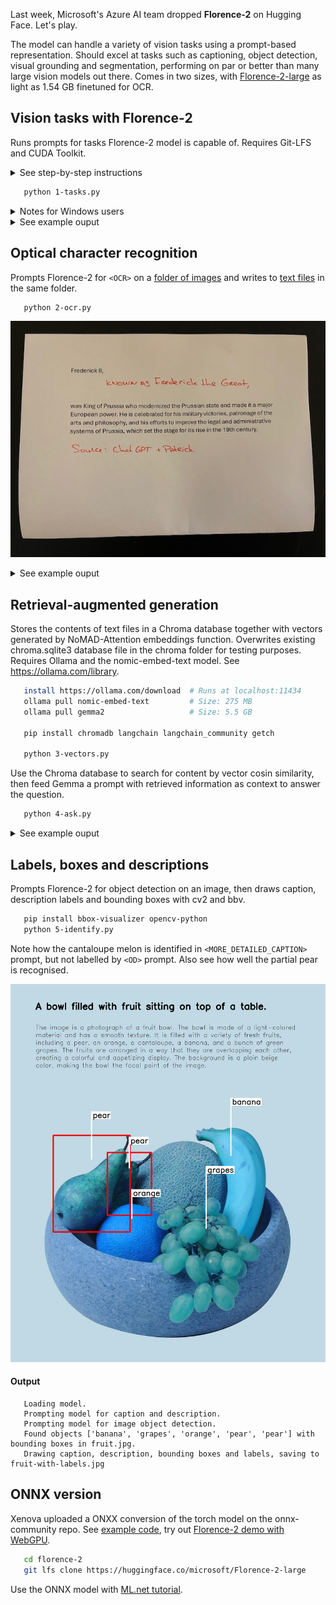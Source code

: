 Last week, Microsoft's Azure AI team dropped **Florence-2** on Hugging Face. Let's play.

The model can handle a variety of vision tasks using a prompt-based representation. Should excel at tasks such as captioning, object detection, visual grounding and segmentation, performing on par or better than many large vision models out there. Comes in two sizes, with [Florence-2-large](https://huggingface.co/microsoft/Florence-2-large) as light as 1.54 GB finetuned for OCR.


## Vision tasks with Florence-2

Runs prompts for tasks Florence-2 model is capable of. Requires Git-LFS and CUDA Toolkit.

<details><summary>See step-by-step instructions</summary>

1. Install CUDA Toolkit (even if you don't use an NVIDIA GPU).
```
   https://developer.nvidia.com/cuda-downloads (2.9 GB)
``` 	
2. Install the following dependencies with pip:
```bash
   sudo pip3 install Image transformers torch transformers datasets einops timm flash_attn
```
3. Clone the Florence-2-large. You'll need Git-LFS (https://git-lfs.github.com) to clone the binary in full.
```bash
   cd florence-2
   git lfs clone https://huggingface.co/microsoft/Florence-2-large
```
4. Run the script.
</details>

```bash
   python 1-tasks.py
```

<details><summary>Notes for Windows users</summary>

Windows users installing FlashAttention-2 (package `flash_attn`) may encounter the following errors. I suggest you save yourself [some disappointment](https://github.com/Dao-AILab/flash-attention/issues/509) and simply run in WSL2. :-)
- CUDA_HOME environment variable is not set. Please set it to your CUDA install root.
- UserWarning: flash_attn was requested, but nvcc was not found. Are you sure your environment has nvcc available?

In Windows, you're used to `python` and `pip`. In most Linux distro, it's `python3` and `pip3`.

</details>

<details><summary>See example ouput</summary>

#### Output
```
Loading model florence-2-large...


Task 1: Caption

{'<CAPTION>': '\nA green car parked in front of a yellow building.\n'}


Task 2: Detailed caption

{'<DETAILED_CAPTION>': '\nThe image shows a blue Volkswagen Beetle parked in front of a yellow building with two brown doors, surrounded by trees and a clear blue sky.\n'}


Task 3: More detailed caption

{'<MORE_DETAILED_CAPTION>': '\nThe image shows a vintage Volkswagen Beetle car parked on a cobblestone street in front of a yellow building with two wooden doors. The car is painted in a bright turquoise color and has a white stripe running along the side. It has two doors on either side of the car, one on top of the other, and a small window on the front. The building appears to be old and dilapidated, with peeling paint and crumbling walls. The sky is blue and there are trees in the background.\n'}


Task 4: Caption to phrase grounding

{'<CAPTION_TO_PHRASE_GROUNDING>': {'bboxes': [[34.880001068115234, 158.63999938964844, 583.3599853515625, 374.6399841308594], [0.3199999928474426, 4.079999923706055, 639.0399780273438, 305.03997802734375]], 'labels': ['A green car', 'a yellow building']}}


Task 5: Object detection

{'<OD>': {'bboxes': [[34.23999786376953, 160.0800018310547, 597.4400024414062, 371.7599792480469], [272.32000732421875, 242.1599884033203, 303.67999267578125, 246.95999145507812], [454.0799865722656, 276.7200012207031, 553.9199829101562, 370.79998779296875], [96.31999969482422, 280.55999755859375, 198.0800018310547, 371.2799987792969]], 'labels': ['car', 'door handle', 'wheel', 'wheel']}}


Task 6: Dense region captioning

{'<DENSE_REGION_CAPTION>': {'bboxes': [[43.5, 1.1355000734329224, 355.5, 722.5565185546875], [370.5, 104.0875015258789, 680.5, 720.2855224609375], [692.5, 104.0875015258789, 998.5, 720.2855224609375]], 'labels': ['Coca-Cola Premium Quality 330ml can', 'Coca Cola can 12 fl oz 355 ml', 'Coca Cola can 12 fl oz 355 ml']}}


Task 7: Region proposal

{'<REGION_PROPOSAL>': {'bboxes': [[43.5, 1.1355000734329224, 355.5, 722.5565185546875], [369.5, 104.0875015258789, 680.5, 720.2855224609375], [691.5, 104.0875015258789, 998.5, 720.2855224609375]], 'labels': ['', '', '']}}


Task 8: OCR

{'<OCR>': '\nI CAN HASCHEEZBURGER?ICANHASCHEEZEURGER.COM\n'}


Task 9: OCR with region

{'<OCR_WITH_REGION>': {'quad_boxes': [[62.653499603271484, 10.54699993133545, 196.96949768066406, 10.54699993133545, 196.96949768066406, 38.80500030517578, 62.653499603271484, 38.80500030517578], [28.528499603271484, 48.755001068115234, 234.09750366210938, 48.755001068115234, 234.09750366210938, 78.6050033569336, 28.528499603271484, 78.6050033569336], [2.5935001373291016, 386.6570129394531, 163.3905029296875, 386.6570129394531, 163.3905029296875, 396.60699462890625, 2.5935001373291016, 396.60699462890625]], 'labels': ['</s>I CAN HAS', 'CHEEZBURGER?', 'ICANHASCHEEZEURGER.COM C']}}

Done.
```
</details>


## Optical character recognition

Prompts Florence-2 for `<OCR>` on a [folder of images](images/monarchs/) and writes to [text files](images/texts/) in the same folder.

```bash
   python 2-ocr.py
```

![Example picture with a mix of printed and handwritten text](images/monarchs/Frederick%20II.png?raw=true)

<details><summary>See example ouput</summary>

#### Output
```
Loading model florence-2-large.
OCR on a folder of images:

images/monarchs/Charlemagne.png: Charlemagne, also known as Charles the Great, was King of the Franks and Lombards before becoming thefirst Holy Roman Emperor in 800. His reign is marked by the Carolinian Renaissance, a revival of art,culture, and learning based on classical models, which laid the foundations for medieval Europeancivilization.
images/monarchs/Charlemagne.txt: saved.

images/monarchs/Frederick II.png: Frederick II,KNOWN AS Frederick the Great,was King of Prussia who modernized the Prussian state and made it a majorEuropean power. He is celebrated for his military victories, patronage of thearts and philosophy, and his efforts to improve the legal and administrativesystems of Prussia, which set the stage for its rise in the 19th century.Source: Chal GPT + Patrick
images/monarchs/Frederick II.txt: saved.

images/monarchs/Henry VIII.png: Henry VIII was the King of England who is perhaps best known for his six marriages and his role in theseparation of the Church of England from the Roman Catholic Church. His reign was marked by significantchanges in religion, government, and society, including the dissolution of the monasteries and theestablishment of the Royal Navy.
images/monarchs/Henry VIII.txt: saved.

images/monarchs/Louis XIV.png: Known as the Sun King, Louis XIVreigned as King of France for 72years, the longest recorded of anymonarch in European history. Hisreign saw the expansion of frenchinfluence through a series of wars,the establishment of absolutemonarchy, and the construction ofthe opulent Palace of Versailles,symbolizing his power and grandeur.
images/monarchs/Louis XIV.txt: saved.

images/monarchs/William IV.png: William's House of Honoree in London, England in 1881. He was in 1882 in 1887. He married his children in 1818. In 1881, he married Princess Princess Princess Anne in 1884. The children in London in 1891 and 1891. He became a child in 1883. The child was born in London and became a princess in 1894. The mother of Queen Elizabeth II. The son of King George III. The Queen of England was born of England. The queen of England, the Queen of Scotland was born with her son of Great Britain.William's house of Honour in London. He succeeded his son of George II.The Queen's son of Britain. The King of England is born in England. He is born with his mother of England in England, and the Queen's mother of Scotland. The Prince of Wales was born to be born in Britain. William's son is born from England. His son of England and his mother is born to England. William was born from Britain.
images/monarchs/William IV.txt: saved.
```

</details>


## Retrieval-augmented generation

Stores the contents of text files in a Chroma database together with vectors generated by NoMAD-Attention embeddings function. Overwrites existing chroma.sqlite3 database file in the chroma folder for testing purposes. Requires Ollama and the nomic-embed-text model. See https://ollama.com/library.

```bash
   install https://ollama.com/download  # Runs at localhost:11434
   ollama pull nomic-embed-text         # Size: 275 MB
   ollama pull gemma2                   # Size: 5.5 GB

   pip install chromadb langchain langchain_community getch

   python 3-vectors.py
```

Use the Chroma database to search for content by vector cosin similarity, then feed Gemma a prompt with retrieved information as context to answer the question.

```bash
   python 4-ask.py
```

<details><summary>See example ouput</summary>

#### Output

```
python 3-vectors.py

   Removing existing chroma database folder.
   Storing documents with BERT (nomic-embed-text) embeddings in ./chroma/ folder.
   Documents stored.
```

File `./chroma/chroma.sqlite3` is created.

```
python 4-ask.py

   Answering questions on documents matching in Chroma database with GEMMA-2.
   Ask a question, press [CTRL+C] or [ENTER] without a question to quit.

   Ask: Can you give me a summary?

   Answer: The provided documents offer biographies of several European monarchs: Louis XIV of France, William IV of the United Kingdom, Henry VIII of England, Frederick II of Prussia, and Charlemagne.  Each document highlights their significant achievements, reign lengths, and lasting impacts on their respective countries and Europe.
```
```
   Ask: Please list them by name and birth year in the order of birth.

   Answer: Here is the list of monarchs by name and birth year, ordered from earliest to latest:

   1. **Charlemagne** (c. 742)
   2. **Louis XIV** (1638)
   3. **Frederick II** (1712)
   4. **William IV** (1765)
   5. **Henry VIII** (1491)
```
```
   Ask: Who established the Royal Navy?

   Answer: The context states that Henry VIII established the Royal Navy.
```
```
   Ask: Can you list well known aliases for monarchs?

   Answer: Here are some well-known aliases for monarchs from the provided text:

   * **Louis XIV:** The Sun King
   * **William IV:** The Sailor King
   * **Frederick II:** Frederick the Great
   * **Henry VIII:**  (While not an alias, he is often referred to as "Henry VIII")
   * **Charlemagne:** Charles the Great


   Let me know if you have any other questions!
```

</details>


## Labels, boxes and descriptions

Prompts Florence-2 for object detection on an image, then draws caption, description labels and bounding boxes with cv2 and bbv.

```bash
   pip install bbox-visualizer opencv-python
   python 5-identify.py
```

Note how the cantaloupe melon is identified in `<MORE_DETAILED_CAPTION>` prompt, but not labelled by `<OD>` prompt. Also see how well the partial pear is recognised.

![Example output image of fruit with caption, description, bounding boxes and labels](images/fruit/fruit-with-labels.jpg?raw=true)

#### Output
```
   Loading model.
   Prompting model for caption and description.
   Prompting model for image object detection.
   Found objects ['banana', 'grapes', 'orange', 'pear', 'pear'] with bounding boxes in fruit.jpg.
   Drawing caption, description, bounding boxes and labels, saving to fruit-with-labels.jpg

```

</details>


## ONNX version

Xenova uploaded a ONXX conversion of the torch model on the onnx-community repo. See [example code](https://huggingface.co/onnx-community/Florence-2-large), try out [Florence-2 demo with WebGPU](https://huggingface.co/spaces/Xenova/florence2-webgpu).

```bash
   cd florence-2
   git lfs clone https://huggingface.co/microsoft/Florence-2-large
```

Use the ONNX model with [ML.net tutorial](https://learn.microsoft.com/en-us/dotnet/machine-learning/tutorials/object-detection-onnx).

